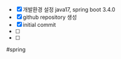 - [x] 개발환경 설정 java17, spring boot 3.4.0
- [x] github repository 생성
- [x] initial commit 
- [ ] 
- [ ] 

#spring 
